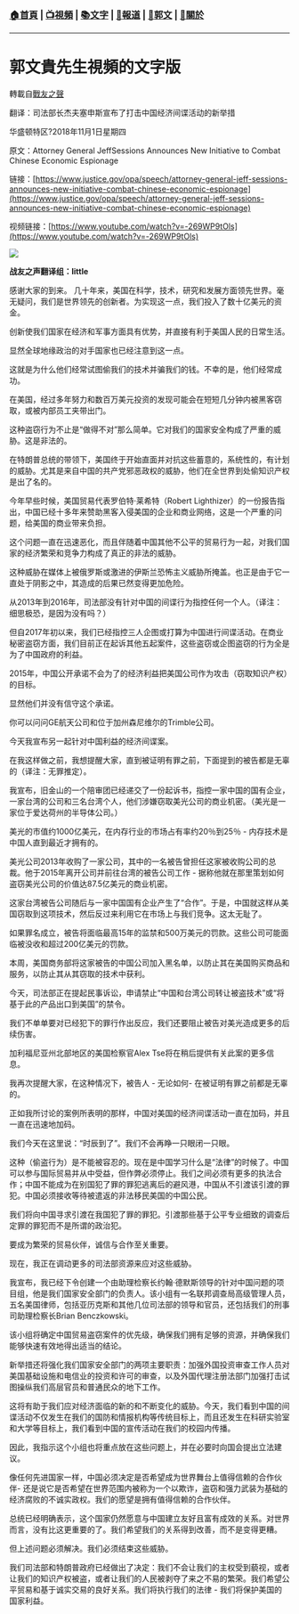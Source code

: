 ###  [:house:首頁](https://github.com/ourhimalayas/home) | [:tv:視頻](https://github.com/ourhimalayas/videos) | [:books:文字](https://github.com/ourhimalayas/txt) | [:newspaper:報道](https://github.com/ourhimalayas/news) | [:eagle:郭文](https://github.com/ourhimalayas/guomedia) | [:pray:關於](https://github.com/ourhimalayas/home/tree/master/about)
---
# 郭文貴先生視頻的文字版
轉載自[戰友之聲](http://littleantvoice.blogspot.com)

翻译：司法部长杰夫塞申斯宣布了打击中国经济间谍活动的新举措  

华盛顿特区?2018年11月1日星期四

原文：Attorney General JeffSessions Announces New Initiative to Combat Chinese Economic Espionage

链接：[https://www.justice.gov/opa/speech/attorney-general-jeff-sessions-announces-new-initiative-combat-chinese-economic-espionage](https://www.justice.gov/opa/speech/attorney-general-jeff-sessions-announces-new-initiative-combat-chinese-economic-espionage)

视频链接：[https://www.youtube.com/watch?v=-269WP9tOls](https://www.youtube.com/watch?v=-269WP9tOls)

[![](https://1.bp.blogspot.com/-EPMhAzk9pns/W9yE4tlGzzI/AAAAAAAABHY/mTXvyRDgc-YHXbtxt7lFvzNSyNQESEHcACLcBGAs/s400/1.PNG)](https://1.bp.blogspot.com/-EPMhAzk9pns/W9yE4tlGzzI/AAAAAAAABHY/mTXvyRDgc-YHXbtxt7lFvzNSyNQESEHcACLcBGAs/s1600/1.PNG)
  

**战友之声翻译组：little**

感谢大家的到来。
几十年来，美国在科学，技术，研究和发展方面领先世界。毫无疑问，我们是世界领先的创新者。为实现这一点，我们投入了数十亿美元的资金。  

创新使我们国家在经济和军事方面具有优势，并直接有利于美国人民的日常生活。

显然全球地缘政治的对手国家也已经注意到这一点。

这就是为什么他们经常试图偷我们的技术并骗我们的钱。不幸的是，他们经常成功。

在美国，经过多年努力和数百万美元投资的发现可能会在短短几分钟内被黑客窃取，或被内部员工夹带出门。

这种盗窃行为不止是“做得不对”那么简单。它对我们的国家安全构成了严重的威胁。这是非法的。

在特朗普总统的带领下，美国终于开始直面并对抗这些蓄意的，系统性的，有计划的威胁。尤其是来自中国的共产党邪恶政权的威胁，他们在全世界到处偷知识产权是出了名的。

今年早些时候，美国贸易代表罗伯特·莱希特（Robert Lighthizer）的一份报告指出，中国已经十多年来赞助黑客入侵美国的企业和商业网络，这是一个严重的问题，给美国的商业带来负担。

这个问题一直在迅速恶化，而且伴随着中国其他不公平的贸易行为一起，对我们国家的经济繁荣和竞争力构成了真正的非法的威胁。

这种威胁在媒体上被俄罗斯或激进的伊斯兰恐怖主义威胁所掩盖。也正是由于它一直处于阴影之中，其造成的后果已然变得更加危险。

从2013年到2016年，司法部没有针对中国的间谍行为指控任何一个人。（译注：细思极恐，是因为没有吗？）

但自2017年初以来，我们已经指控三人企图或打算为中国进行间谍活动。在商业秘密盗窃方面，我们目前正在起诉其他五起案件，这些盗窃或企图盗窃的行为全是为了中国政府的利益。

2015年，中国公开承诺不会为了的经济利益把美国公司作为攻击（窃取知识产权）的目标。

显然他们并没有信守这个承诺。

你可以问问GE航天公司和位于加州森尼维尔的Trimble公司。

今天我宣布另一起针对中国利益的经济间谍案。

在我这样做之前，我想提醒大家，直到被证明有罪之前，下面提到的被告都是无辜的（译注：无罪推定）。

我宣布，旧金山的一个陪审团已经递交了一份起诉书，指控一家中国的国有企业，一家台湾的公司和三名台湾个人，他们涉嫌窃取美光公司的商业机密。（美光是一家位于爱达荷州的半导体公司。）

美光的市值约1000亿美元，在内存行业的市场占有率约20％到25％ - 内存技术是中国人直到最近才拥有的。

美光公司2013年收购了一家公司，其中的一名被告曾担任这家被收购公司的总裁。他于2015年离开公司并前往台湾的被告公司工作 - 据称他就在那里策划如何盗窃美光公司的价值达87.5亿美元的商业机密。

这家台湾被告公司随后与一家中国国有企业产生了“合作”。于是，中国就这样从美国窃取到这项技术，然后反过来利用它在市场上与我们竞争。这太无耻了。

如果罪名成立，被告将面临最高15年的监禁和500万美元的罚款。这些公司可能面临被没收和超过200亿美元的罚款。

本周，美国商务部将这家被告的中国公司加入黑名单，以防止其在美国购买商品和服务，以防止其从其窃取的技术中获利。

今天，司法部正在提起民事诉讼，申请禁止“中国和台湾公司转让被盗技术”或“将基于此的产品出口到美国”的禁令。

我们不单单要对已经犯下的罪行作出反应，我们还要阻止被告对美光造成更多的后续伤害。

加利福尼亚州北部地区的美国检察官Alex Tse将在稍后提供有关此案的更多信息。

我再次提醒大家，在这种情况下，被告人 - 无论如何- 在被证明有罪之前都是无辜的。

正如我所讨论的案例所表明的那样，中国对美国的经济间谍活动一直在加码，并且一直在迅速地加码。

我们今天在这里说：“时辰到了”。我们不会再睁一只眼闭一只眼。

这种（偷盗行为）是不能被容忍的。现在是中国学习什么是“法律”的时候了。中国可以参与国际贸易并从中受益，但作弊必须停止。我们之间必须有更多的执法合作；中国不能成为在别国犯了罪的罪犯逃离后的避风港，中国从不引渡该引渡的罪犯。中国必须接收等待被遣返的非法移民美国的中国公民。

我们将向中国寻求引渡在我国犯了罪的罪犯。引渡那些基于公平专业细致的调查后定罪的罪犯而不是所谓的政治犯。

要成为繁荣的贸易伙伴，诚信与合作至关重要。

现在，我正在调动更多的司法部资源来应对这些威胁。

我宣布，我已经下令创建一个由助理检察长约翰·德默斯领导的针对中国问题的项目组，他是我们国家安全部门的负责人。该小组有一名联邦调查局高级管理人员，五名美国律师，包括亚历克斯和其他几位司法部的领导和官员，还包括我们的刑事司助理检察长Brian Benczkowski。

该小组将确定中国贸易盗窃案件的优先级，确保我们拥有足够的资源，并确保我们能够快速有效地得出适当的结论。

新举措还将强化我们国家安全部门的两项主要职责：加强外国投资审查工作人员对美国基础设施和电信业的投资和许可的审查，以及外国代理注册法部门加强打击试图操纵我们高层官员和普通民众的地下工作。

这将有助于我们应对经济面临的新的和不断变化的威胁。今天，我们看到中国的间谍活动不仅发生在我们的国防和情报机构等传统目标上，而且还发生在科研实验室和大学等目标上，我们看到中国的宣传活动在我们的校园内传播。

因此，我指示这个小组也将重点放在这些问题上，并在必要时向国会提出立法建议。

像任何先进国家一样，中国必须决定是否希望成为世界舞台上值得信赖的合作伙伴- 还是说它是否希望在世界范围内被称为一个以欺诈，盗窃和强力武装为基础的经济腐败的不诚实政权。我们的愿望是拥有值得信赖的合作伙伴。

总统已经明确表示，这个国家仍然愿意与中国建立友好且富有成效的关系。对世界而言，没有比这更重要的了。我们希望我们的关系得到改善，而不是变得更糟。

但上述问题必须解决。我们必须结束这些威胁。

我们司法部和特朗普政府已经做出了决定：我们不会让我们的主权受到藐视，或者让我们的知识产权被盗，或者让我们的人民被剥夺了来之不易的繁荣。我们希望公平贸易和基于诚实交易的良好关系。我们将执行我们的法律 - 我们将保护美国的国家利益。
  


<u></u><sub></sub><sup></sup><strike></strike>